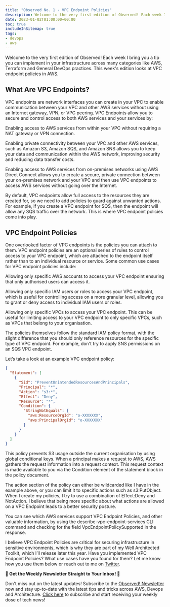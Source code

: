 ```yaml
---
title: "Observed No. 1 - VPC Endpoint Policies"
description: Welcome to the very first edition of Observed! Each week I bring you a tip you can implement in your infrastructure across many categories like AWS, Terraform and General DevOps practices. This week's edition looks at VPC endpoint policies in AWS.
date: 2023-01-02T01:00:00+00:00
toc: true
includeInSitemap: true
tags:
- devops
- aws
---
```


Welcome to the very first edition of Observed! Each week I bring you a tip you can implement in your infrastructure across many categories like AWS, Terraform and General DevOps practices. This week's edition looks at VPC endpoint policies in AWS.

## What Are VPC Endpoints?

VPC endpoints are network interfaces you can create in your VPC to enable communication between your VPC and other AWS services without using an Internet gateway, VPN, or VPC peering. VPC Endpoints allow you to secure and control access to both AWS services and your services by:

Enabling access to AWS services from within your VPC without requiring a NAT gateway or VPN connection.

Enabling private connectivity between your VPC and other AWS services, such as Amazon S3, Amazon SQS, and Amazon SNS allows you to keep your data and communication within the AWS network, improving security and reducing data transfer costs.

Enabling access to AWS services from on-premises networks using AWS Direct Connect allows you to create a secure, private connection between your on-premises network and your VPC and then use VPC endpoints to access AWS services without going over the Internet.

By default, VPC endpoints allow full access to the resources they are created for, so we need to add policies to guard against unwanted actions. For example, if you create a VPC endpoint for SQS, then the endpoint will allow any SQS traffic over the network. This is where VPC endpoint policies come into play.

## VPC Endpoint Policies

One overlooked factor of VPC endpoints is the policies you can attach to them. VPC endpoint policies are an optional series of rules to control access to your VPC endpoint, which are attached to the endpoint itself rather than to an individual resource or service. Some common use cases for VPC endpoint policies include:

Allowing only specific AWS accounts to access your VPC endpoint ensuring that only authorised users can access it.

Allowing only specific IAM users or roles to access your VPC endpoint, which is useful for controlling access on a more granular level, allowing you to grant or deny access to individual IAM users or roles.

Allowing only specific VPCs to access your VPC endpoint. This can be useful for limiting access to your VPC endpoint to only specific VPCs, such as VPCs that belong to your organisation.

The policies themselves follow the standard IAM policy format, with the slight difference that you should only reference resources for the specific type of VPC endpoint. For example, don't try to apply SNS permissions on an SQS VPC endpoint.

Let’s take a look at an example VPC endpoint policy:

```json
{
  "Statement": [
    {
      "Sid": "PreventUnintendedResourcesAndPrincipals",
      "Principal": "*",
      "Action": "s3:*",
      "Effect": "Deny",
      "Resource": "*",
      "Condition": {
        "StringNotEquals": {
          "aws:ResourceOrgId": "o-XXXXXXX",
          "aws:PrincipalOrgId": "o-XXXXXXX"
        }
      }
    }
  ]
}
```

This policy prevents S3 usage outside the current organisation by using global conditional keys. When a principal makes a request to AWS, AWS gathers the request information into a request context. This request context is made available to you via the Condition element of the statement block in the policy document.

The action section of the policy can either be wildcarded like I have in the example above, or you can limit it to specific actions such as s3:PutObject. When I create my policies, I try to use a combination of Effect:Deny and NotAction. I believe that being more specific about what actions are allowed on a VPC Endpoint leads to a better security posture.

You can see which AWS services support VPC Endpoint Policies, and other valuable information, by using the describe-vpc-endpoint-services CLI command and checking for the field VpcEndpointPolicySupported in the response.

I believe VPC Endpoint Policies are critical for securing infrastructure in sensitive environments, which is why they are part of my Well Architected Toolkit, which I’ll release later this year. Have you implemented VPC Endpoint Policies? What use cases have you found for them? Let me know how you use them below or reach out to me on [Twitter](https://twitter.com/codewithstu).

**📣 Get the Weekly Newsletter Straight to Your Inbox! 📣**

Don't miss out on the latest updates! Subscribe to the [Observed! Newsletter](https://news.codewithstu.tv) now and stay up-to-date with the latest tips and tricks across AWS, Devops and Architecture. [Click here](https://news.codewithstu.tv) to subscribe and start receiving your weekly dose of tech news!
